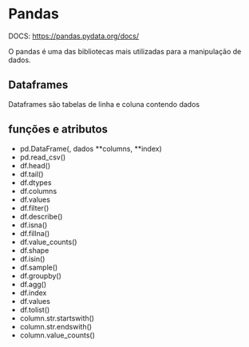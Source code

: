 # Pandas

DOCS: https://pandas.pydata.org/docs/

O pandas é uma das bibliotecas mais utilizadas para a manipulação de dados.

## Dataframes
Dataframes são tabelas de linha e coluna contendo dados

## funções e atributos
- pd.DataFrame(, dados **columns, **index)
- pd.read_csv()
- df.head()
- df.tail()
- df.dtypes
- df.columns
- df.values
- df.filter()
- df.describe()
- df.isna()
- df.fillna()
- df.value_counts()
- df.shape
- df.isin()
- df.sample()
- df.groupby()
- df.agg()
- df.index
- df.values
- df.tolist()
- column.str.startswith()
- column.str.endswith()
- column.value_counts()
